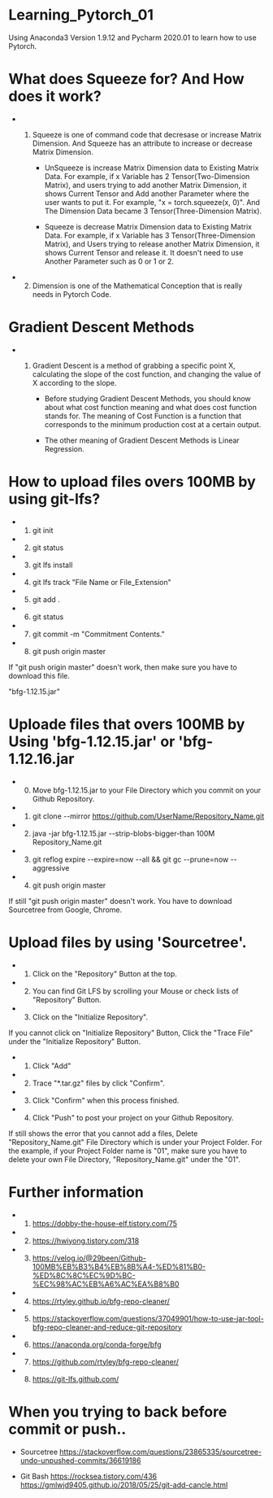 # Learning_Pytorch_01
Using Anaconda3 Version 1.9.12 and Pycharm 2020.01 to learn how to use Pytorch.


# What does Squeeze for? And How does it work?
- 1. Squeeze is one of command code that decresase or increase Matrix Dimension.
     And Squeeze has an attribute to increase or decrease Matrix Dimension.
     
     - UnSqueeze is increase Matrix Dimension data to Existing Matrix Data.
       For example, if x Variable has 2 Tensor(Two-Dimension Matrix), 
       and users trying to add another Matrix Dimension, 
       it shows Current Tensor and Add another Parameter where the user wants to put it. 
       For example, "x = torch.squeeze(x, 0)".
       And The Dimension Data became 3 Tensor(Three-Dimension Matrix).
       
     - Squeeze is decrease Matrix Dimension data to Existing Matrix Data.
       For example, if x Variable has 3 Tensor(Three-Dimension Matrix),
       and Users trying to release another Matrix Dimension,
       it shows Current Tensor and release it. It doesn't need to use Another Parameter such as 0 or 1 or 2.
       

 - 2. Dimension is one of the Mathematical Conception that is really needs in Pytorch Code. 

# Gradient Descent Methods
- 1. Gradient Descent is a method of grabbing a specific point X, calculating the slope of the cost function, and changing 
     the value of X according to the slope.
     
     - Before studying Gradient Descent Methods, you should know about what cost function meaning and what does cost function
       stands for. The meaning of Cost Function is a function that corresponds to the minimum production cost at a certain output.
       
     - The other meaning of Gradient Descent Methods is Linear Regression.


# How to upload files overs 100MB by using git-lfs?
- 1. git init
- 2. git status
- 3. git lfs install
- 4. git lfs track "File Name or File_Extension"
- 5. git add .
- 6. git status
- 7. git commit -m "Commitment Contents."
- 8. git push origin master

If "git push origin master" doesn't work,
then make sure you have to download this file.

"bfg-1.12.15.jar"

# Uploade files that overs 100MB by Using 'bfg-1.12.15.jar' or 'bfg-1.12.16.jar
- 0. Move bfg-1.12.15.jar to your File Directory which you commit
   on your Github Repository.
- 1. git clone --mirror https://github.com/UserName/Repository_Name.git
- 2. java -jar bfg-1.12.15.jar --strip-blobs-bigger-than 100M Repository_Name.git
- 3. git reflog expire --expire=now --all && git gc --prune=now --aggressive
- 4. git push origin master

If still "git push origin master" doesn't work.
You have to download Sourcetree from Google, Chrome.

# Upload files by using 'Sourcetree'.
- 1. Click on the "Repository" Button at the top.
- 2. You can find Git LFS by scrolling your Mouse or check lists of
   "Repository" Button.
- 3. Click on the "Initialize Repository".

If you cannot click on "Initialize Repository" Button, 
Click the "Trace File" under the "Initialize Repository" Button.

- 1. Click "Add"
- 2. Trace "*.tar.gz" files by click "Confirm".
- 3. Click "Confirm" when this process finished.
- 4. Click "Push" to post your project on your Github Repository.

If still shows the error that you cannot add a files,
Delete "Repository_Name.git" File Directory which is under your Project Folder.
For the example, if your Project Folder name is "01", 
make sure you have to delete your own File Directory, "Repository_Name.git"
under the "01".


# Further information
- 1. https://dobby-the-house-elf.tistory.com/75
- 2. https://hwiyong.tistory.com/318
- 3. https://velog.io/@29been/Github-100MB%EB%B3%B4%EB%8B%A4-%ED%81%B0-%ED%8C%8C%EC%9D%BC-%EC%98%AC%EB%A6%AC%EA%B8%B0
- 4. https://rtyley.github.io/bfg-repo-cleaner/
- 5. https://stackoverflow.com/questions/37049901/how-to-use-jar-tool-bfg-repo-cleaner-and-reduce-git-repository
- 6. https://anaconda.org/conda-forge/bfg
- 7. https://github.com/rtyley/bfg-repo-cleaner/
- 8. https://git-lfs.github.com/

# When you trying to back before commit or push..
- Sourcetree
https://stackoverflow.com/questions/23865335/sourcetree-undo-unpushed-commits/36619186

- Git Bash
https://rocksea.tistory.com/436
https://gmlwjd9405.github.io/2018/05/25/git-add-cancle.html
